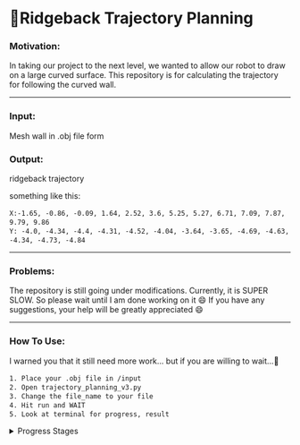 # :robot:Ridgeback Trajectory Planning

### Motivation:
In taking our project to the next level, we wanted to allow our robot to draw on a large curved surface. This repository is for calculating the trajectory for following the curved wall. 


---

### Input:
Mesh wall in .obj file form 


### Output:
ridgeback trajectory

something like this:
```angular2html
X:-1.65, -0.86, -0.09, 1.64, 2.52, 3.6, 5.25, 5.27, 6.71, 7.09, 7.87, 9.79, 9.86
Y: -4.0, -4.34, -4.4, -4.31, -4.52, -4.04, -3.64, -3.65, -4.69, -4.63, -4.34, -4.73, -4.84
```


---


### Problems:
The repository is still going under modifications. Currently, it is SUPER SLOW. So please wait until I am done working on it :smile:
If you have any suggestions, your help will be greatly appreciated :smile:


---


### How To Use:
I warned you that it still need more work... but if you are willing to wait...:turtle:
```commandline
1. Place your .obj file in /input
2. Open trajectory_planning_v3.py
3. Change the file_name to your file 
4. Hit run and WAIT
5. Look at terminal for progress, result
```


<details>
<summary> Progress Stages</summary>

**2021.08.09**

Started by covering simple wall with squares 
![2021.08.09](/img/0809-1223.png)

**2021.08.10**

Started by covering complex wall with squares 
![2021.08.10](/img/0810-2332.png)

**2021.08.11**

Started by covering wall with circles 
![2021.08.11](/img/0811-1423.png)

**2021.08.21**

Started by covering wall with small circles for better trajectory
![2021.08.21](/img/0821-1455.png)

**2021.09.10**

Update minor changes
![2021.09.10](/img/0910-1250.png)

**2021.09.11**

Realized that I have not considered the actual robots -> fixed the problem but now it is super slow :sad:
![2021.09.11](/img/0911-1421.png)
![2021.09.11](/img/0911-1453.png)
![2021.09.11](/img/0911-1508.png)

</details>